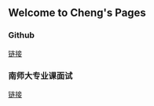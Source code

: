 ## Welcome to Cheng's Pages 


### Github
[链接](https://github.com/cheng-haha)


### 南师大专业课面试
[链接](https://cheng-haha.github.io/MsTest/NnuQuestion)





